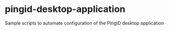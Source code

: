 # pingid-desktop-application
Sample scripts to automate configuration of the PingID desktop application
